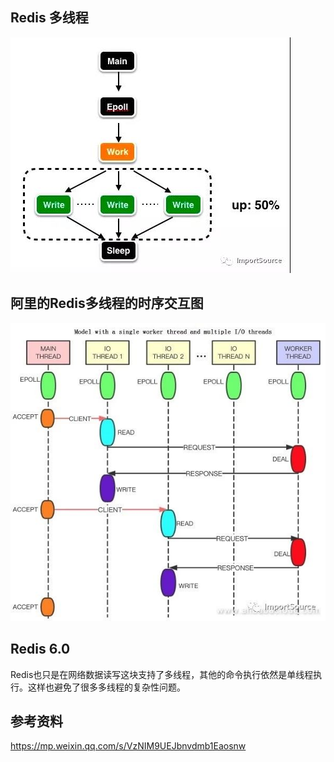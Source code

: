 ## Redis 多线程

![微信图片_20200615110720](assets/微信图片_20200615110720-1592190461788.jpg)



## 阿里的Redis多线程的时序交互图



![微信图片_20200615110555](assets/微信图片_20200615110555.jpg)



## Redis 6.0 

Redis也只是在网络数据读写这块支持了多线程，其他的命令执行依然是单线程执行。这样也避免了很多多线程的复杂性问题。



## 参考资料

https://mp.weixin.qq.com/s/VzNIM9UEJbnvdmb1Eaosnw
